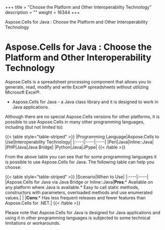 +++
title = "Choose the Platform and Other Interoperability Technology" 
description = "" 
weight = 16344 
+++

Aspose.Cells for Java : Choose the Platform and Other Interoperability Technology  

# Aspose.Cells for Java : Choose the Platform and Other Interoperability Technology


Aspose.Cells is a spreadsheet processing component that allows you to generate, read, modify and write Excel® spreadsheets without utilizing Microsoft Excel®.

*   Aspose.Cells for Java - a Java class library and it is designed to work in Java applications.

Although there are no special Aspose.Cells versions for other platforms, it is possible to use Aspose.Cells in many other programming languages, including (but not limited to):

{{< table style="table-striped" >}}
|Programming Language|Aspose.Cells to Use|Interoperability Technology|
|:----|:----|:----|
|Perl|Java|Inline::Java|
|PHP|Java|Java Bridge|
|Python|Java|JPype|
{{< /table >}}

From the above table you can see that for some programming languages it is possible to use Aspose.Cells for Java. The following table can help you choose:

{{< table style="table-striped" >}}
|Scenario|When to Use|
|:----|:----|
|Aspose.Cells for Java via Java Bridge or Inline::Java|**Pros**:*   Available on any platform where Java is available.*   Easy to call static methods, constructors with parameters, overloaded methods and use enumerated values.|
| |**Cons**:*   Has less frequent releases and fewer features than Aspose.Cells for .NET.|
{{< /table >}}

Please note that Aspose.Cells for Java is designed for Java applications and using it in other programming languages is subjected to some technical limitations or workarounds.

